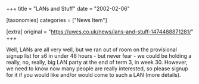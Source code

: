 +++
title = "LANs and Stuff"
date = "2002-02-06"

[taxonomies]
categories = ["News Item"]

[extra]
original = "https://uwcs.co.uk/news/lans-and-stuff-1474488871281/"
+++

Well, LANs are all very well, but we ran out of room on the provisional signup list for s6 in under 48 hours - but never fear - we could be holding a really, no, really, big LAN party at the end of term 3, in week 30. However, we need to know now many people are really interested, so please signup for it if you would like and/or would come to such a LAN (more details).


